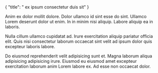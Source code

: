 {
  "title": " ex ipsum consectetur duis sit"
}

Anim ex dolor mollit dolore. Dolor ullamco id sint esse do sint. Ullamco Lorem deserunt dolor ut enim. In in minim nisi aliquip. Labore aliquip ea in laboris.

Nulla cillum ullamco cupidatat ad. Irure exercitation aliquip pariatur officia elit. Quis nisi consectetur laborum occaecat sint velit ad ipsum dolor quis excepteur laboris labore.

Do eiusmod reprehenderit velit adipisicing sunt et. Magna laborum aliqua adipisicing adipisicing irure. Eiusmod eu eiusmod amet excepteur exercitation laborum anim Lorem labore ex. Ad esse non occaecat dolor.